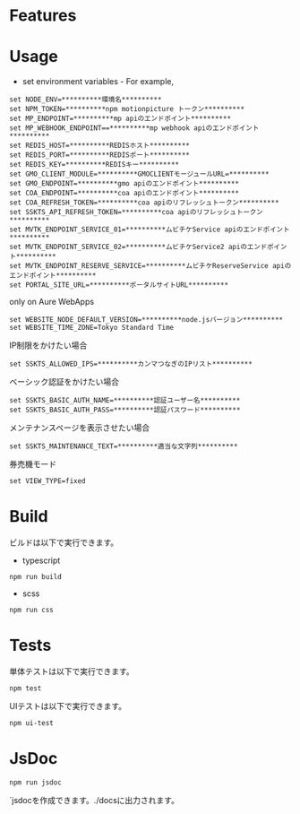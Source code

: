 # Features


# Usage

* set environment variables - For example,
```shell
set NODE_ENV=**********環境名**********
set NPM_TOKEN=**********npm motionpicture トークン**********
set MP_ENDPOINT=**********mp apiのエンドポイント**********
set MP_WEBHOOK_ENDPOINT==**********mp webhook apiのエンドポイント**********
set REDIS_HOST=**********REDISホスト**********
set REDIS_PORT=**********REDISポート**********
set REDIS_KEY=**********REDISキー**********
set GMO_CLIENT_MODULE=**********GMOCLIENTモージュールURL=**********
set GMO_ENDPOINT=**********gmo apiのエンドポイント**********
set COA_ENDPOINT=**********coa apiのエンドポイント**********
set COA_REFRESH_TOKEN=**********coa apiのリフレッシュトークン**********
set SSKTS_API_REFRESH_TOKEN=**********coa apiのリフレッシュトークン**********
set MVTK_ENDPOINT_SERVICE_01=**********ムビチケService apiのエンドポイント**********
set MVTK_ENDPOINT_SERVICE_02=**********ムビチケService2 apiのエンドポイント**********
set MVTK_ENDPOINT_RESERVE_SERVICE=**********ムビチケReserveService apiのエンドポイント**********
set PORTAL_SITE_URL=**********ポータルサイトURL**********
```

only on Aure WebApps

```shell
set WEBSITE_NODE_DEFAULT_VERSION=**********node.jsバージョン**********
set WEBSITE_TIME_ZONE=Tokyo Standard Time
```

IP制限をかけたい場合

```shell
set SSKTS_ALLOWED_IPS=**********カンマつなぎのIPリスト**********
```

ベーシック認証をかけたい場合

```shell
set SSKTS_BASIC_AUTH_NAME=**********認証ユーザー名**********
set SSKTS_BASIC_AUTH_PASS=**********認証パスワード**********
```

メンテナンスページを表示させたい場合

```shell
set SSKTS_MAINTENANCE_TEXT=**********適当な文字列**********
```

券売機モード

```shell
set VIEW_TYPE=fixed
```

# Build

ビルドは以下で実行できます。
- typescript
```shell
npm run build
```

- scss
```shell
npm run css
```

# Tests

単体テストは以下で実行できます。

```shell
npm test
```

UIテストは以下で実行できます。

```shell
npm ui-test
```

# JsDoc

```shell
npm run jsdoc
```

`jsdocを作成できます。./docsに出力されます。
